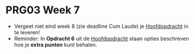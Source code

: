 # PRG03 Week 7

- Vergeet niet eind week 8 (zie deadline Cum Laude) je [Hoofdopdracht](../assignment) in te leveren! 
- Reminder: In **Opdracht 6** uit de [Hoofdopdracht](../assignment) staan opties beschreven hoe je **extra punten**
  kunt behalen.
